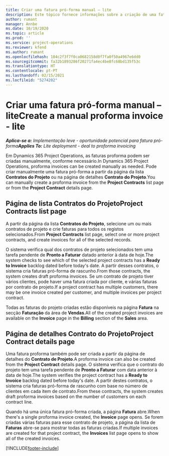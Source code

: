```yaml
---
title: Criar uma fatura pró-forma manual – lite
description: Este tópico fornece informações sobre a criação de uma fatura pró-forma manual no Project Operations.
author: rumant
manager: Annbe
ms.date: 10/19/2020
ms.topic: article
ms.prod: ''
ms.service: project-operations
ms.reviewer: kfend
ms.author: rumant
ms.openlocfilehash: 104c2f3f7f0ca0682158d0f7fa0f50a4967e6dd0
ms.sourcegitcommit: fa32b1893286f20271fa4ec4be8fc68bd135f53c
ms.translationtype: HT
ms.contentlocale: pt-PT
ms.lasthandoff: 02/15/2021
ms.locfileid: "5274202"
---
```

# <a name="create-a-manual-proforma-invoice---lite"></a><span data-ttu-id="de5dc-103">Criar uma fatura pró-forma manual – lite</span><span class="sxs-lookup"><span data-stu-id="de5dc-103">Create a manual proforma invoice - lite</span></span>

<span data-ttu-id="de5dc-104">_**Aplica-se a:** Implementação leve - oportunidade potencial para fatura pró-forma_</span><span class="sxs-lookup"><span data-stu-id="de5dc-104">_**Applies To:** Lite deployment - deal to proforma invoicing_</span></span>

<span data-ttu-id="de5dc-105">Em Dynamics 365 Project Operations, as faturas proforma podem ser criadas manualmente, conforme necessário.</span><span class="sxs-lookup"><span data-stu-id="de5dc-105">In Dynamics 365 Project Operations, proforma invoices can be created manually as needed.</span></span> <span data-ttu-id="de5dc-106">Pode criar manualmente uma fatura pró-forma a partir da página da lista **Contratos do Projeto** ou na página de detalhes **Contrato do Projeto**.</span><span class="sxs-lookup"><span data-stu-id="de5dc-106">You can manually create a proforma invoice from the **Project Contracts** list page or from the **Project Contract** details page.</span></span>

##  <a name="project-contracts-list-page"></a><span data-ttu-id="de5dc-107">Página de lista Contratos do Projeto</span><span class="sxs-lookup"><span data-stu-id="de5dc-107">Project Contracts list page</span></span>

<span data-ttu-id="de5dc-108">A partir da página da lista **Contratos do Projeto**, selecione um ou mais contratos de projeto e crie faturas para todos os registos selecionados.</span><span class="sxs-lookup"><span data-stu-id="de5dc-108">From **Project Contracts** list page, select one or more project contracts, and create invoices for all of the selected records.</span></span>

<span data-ttu-id="de5dc-109">O sistema verifica qual dos contratos de projeto selecionados tem uma tarefa pendente de **Pronto a Faturar** datado anterior à data de hoje.</span><span class="sxs-lookup"><span data-stu-id="de5dc-109">The system checks to see which of the selected project contracts has a **Ready to Invoice** backlog dated before today's date.</span></span> <span data-ttu-id="de5dc-110">A partir desses contratos, o sistema cria faturas pró-forma de rascunho.</span><span class="sxs-lookup"><span data-stu-id="de5dc-110">From those contracts, the system creates draft proforma invoices.</span></span> <span data-ttu-id="de5dc-111">Se um contrato de projeto tiver vários clientes, pode haver uma fatura criada por cliente, e várias faturas por contrato de projeto.</span><span class="sxs-lookup"><span data-stu-id="de5dc-111">If a project contract has multiple customers, there may be one invoice created per customer, and multiple invoices per project contract.</span></span>

<span data-ttu-id="de5dc-112">Todas as faturas do projeto criadas estão disponíveis na página **Fatura** na secção **Faturação** da área de **Vendas**.</span><span class="sxs-lookup"><span data-stu-id="de5dc-112">All of the created project invoices are available on the **Invoice** page in the **Billing** section of the **Sales** area.</span></span>

## <a name="project-contract-details-page"></a><span data-ttu-id="de5dc-113">Página de detalhes Contrato do Projeto</span><span class="sxs-lookup"><span data-stu-id="de5dc-113">Project Contract details page</span></span>

<span data-ttu-id="de5dc-114">Uma fatura proforma também pode ser criada a partir da página de detalhes do **Contrato de Projeto**.</span><span class="sxs-lookup"><span data-stu-id="de5dc-114">A proforma invoice can also be created from the **Project Contract** details page.</span></span> <span data-ttu-id="de5dc-115">O sistema verifica que o contrato do projeto tem uma tarefa pendente de **Pronto a Faturar** com data anterior à data de hoje.</span><span class="sxs-lookup"><span data-stu-id="de5dc-115">The system verifies the project contract has a **Ready to Invoice** backlog dated before today's date.</span></span> <span data-ttu-id="de5dc-116">A partir destes contratos, o sistema cria faturas pró-forma de rascunho com base no número de clientes em cada item de contrato.</span><span class="sxs-lookup"><span data-stu-id="de5dc-116">From these contracts, the system creates draft proforma invoices based on the number of customers on each contract line.</span></span>

<span data-ttu-id="de5dc-117">Quando há uma única fatura pró-forma criada, a página **Fatura** abre.</span><span class="sxs-lookup"><span data-stu-id="de5dc-117">When there's a single proforma invoice created, the **Invoice** page opens.</span></span> <span data-ttu-id="de5dc-118">Se forem criadas várias faturas para esse contrato de projeto, a página da lista de **Faturas** abre-se para mostrar todas as faturas criadas.</span><span class="sxs-lookup"><span data-stu-id="de5dc-118">If multiple invoices are created for that project contract, the **Invoices** list page opens to show all of the created invoices.</span></span>


[!INCLUDE[footer-include](../../includes/footer-banner.md)]